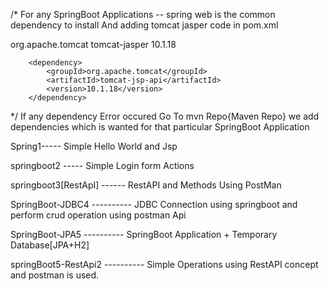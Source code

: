 /*
For any SpringBoot Applications -- spring web is the common dependency to install 
 And adding tomcat jasper code in pom.xml
 
 <dependency>
		    <groupId>org.apache.tomcat</groupId>
		    <artifactId>tomcat-jasper</artifactId>
		    <version>10.1.18</version>
		</dependency>
		
		<dependency>
		    <groupId>org.apache.tomcat</groupId>
		    <artifactId>tomcat-jsp-api</artifactId>
		    <version>10.1.18</version>
		</dependency>
  */
 If any dependency Error occured Go To mvn Repo{Maven Repo} we add dependencies which is wanted for that particular SpringBoot Application

Spring1----- Simple Hello World and Jsp

springboot2 ----- Simple Login form Actions

springboot3[RestApI] ------ RestAPI and Methods Using PostMan

SpringBoot-JDBC4 ---------- JDBC Connection using springboot and perform crud operation using postman Api

SpringBoot-JPA5  ---------- SpringBoot Application + Temporary Database[JPA+H2]

springBoot5-RestApi2 ---------- Simple Operations using RestAPI concept and postman is used.
